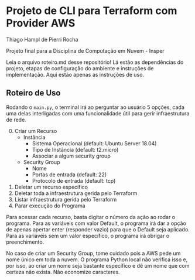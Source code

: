 # Projeto de CLI para Terraform com Provider AWS
Thiago Hampl de Pierri Rocha

Projeto final para a Disciplina de Computação em Nuvem - Insper

Leia o arquivo roteiro.md desse repositório! Lá estão as dependências do projeto, etapas de configuração do ambiente e instruções de implementação. Aqui estão apenas as instruções de uso.

## Roteiro de Uso

Rodando o `main.py`, o terminal irá ao perguntar ao usuário 5 opções, cada uma delas interligadas com uma funcionalidade útil para gerir infraestrutura de rede.

0. Criar um Recurso
    * Instância
        * Sistema Operacional (default: Ubuntu Server 18.04)
        * Tipo de Instância (default: t2.micro)
        * Associar a algum security group
    * Security Group
        * Nome
        * Portas de entrada (default: 22)
        * Protocolo de entrada (default: tcp)
1. Deletar um recurso específico
2. Deletar toda a infraestrutura gerida pelo Terraform
3. Listar infraestrutura gerida pelo Terraform
4. Parar execução do Programa

Para acessar cada recurso, basta digitar o número da ação ao rodar o programa. Para as variáveis com valor Default, o programa irá dar a opção de apenas apertar enter (responder vazio) para que o Default seja aplicado. Para as variáveis sem um valor específico, o programa irá obrigar o preenchimento.

No caso de criar um Security Group, tome cuidado pois a AWS pede um nome único em toda a nuvem. O programa Python local não verifica isso e, por isso, ao criar um nome seja bastante específico e dê um nome que com certeza não exista. Não economize caracteres.
